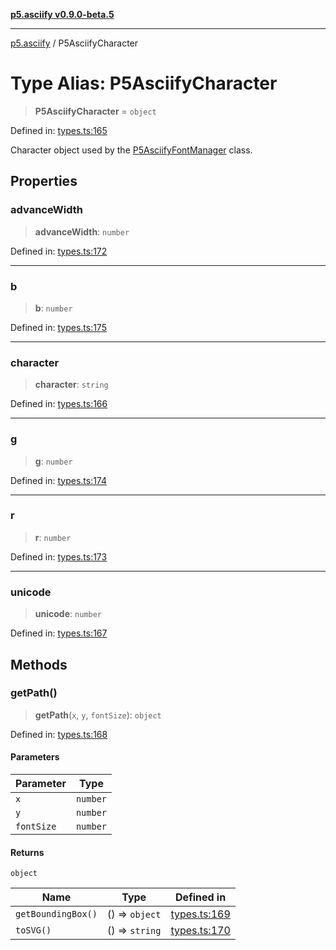 [**p5.asciify v0.9.0-beta.5**](../README.md)

***

[p5.asciify](../README.md) / P5AsciifyCharacter

# Type Alias: P5AsciifyCharacter

> **P5AsciifyCharacter** = `object`

Defined in: [types.ts:165](https://github.com/humanbydefinition/p5.asciify/blob/a4ed761105277b111d87aa2fc6aabd150321d66d/src/lib/types.ts#L165)

Character object used by the [P5AsciifyFontManager](../classes/P5AsciifyFontManager.md) class.

## Properties

### advanceWidth

> **advanceWidth**: `number`

Defined in: [types.ts:172](https://github.com/humanbydefinition/p5.asciify/blob/a4ed761105277b111d87aa2fc6aabd150321d66d/src/lib/types.ts#L172)

***

### b

> **b**: `number`

Defined in: [types.ts:175](https://github.com/humanbydefinition/p5.asciify/blob/a4ed761105277b111d87aa2fc6aabd150321d66d/src/lib/types.ts#L175)

***

### character

> **character**: `string`

Defined in: [types.ts:166](https://github.com/humanbydefinition/p5.asciify/blob/a4ed761105277b111d87aa2fc6aabd150321d66d/src/lib/types.ts#L166)

***

### g

> **g**: `number`

Defined in: [types.ts:174](https://github.com/humanbydefinition/p5.asciify/blob/a4ed761105277b111d87aa2fc6aabd150321d66d/src/lib/types.ts#L174)

***

### r

> **r**: `number`

Defined in: [types.ts:173](https://github.com/humanbydefinition/p5.asciify/blob/a4ed761105277b111d87aa2fc6aabd150321d66d/src/lib/types.ts#L173)

***

### unicode

> **unicode**: `number`

Defined in: [types.ts:167](https://github.com/humanbydefinition/p5.asciify/blob/a4ed761105277b111d87aa2fc6aabd150321d66d/src/lib/types.ts#L167)

## Methods

### getPath()

> **getPath**(`x`, `y`, `fontSize`): `object`

Defined in: [types.ts:168](https://github.com/humanbydefinition/p5.asciify/blob/a4ed761105277b111d87aa2fc6aabd150321d66d/src/lib/types.ts#L168)

#### Parameters

| Parameter | Type |
| ------ | ------ |
| `x` | `number` |
| `y` | `number` |
| `fontSize` | `number` |

#### Returns

`object`

| Name | Type | Defined in |
| ------ | ------ | ------ |
| `getBoundingBox()` | () => `object` | [types.ts:169](https://github.com/humanbydefinition/p5.asciify/blob/a4ed761105277b111d87aa2fc6aabd150321d66d/src/lib/types.ts#L169) |
| `toSVG()` | () => `string` | [types.ts:170](https://github.com/humanbydefinition/p5.asciify/blob/a4ed761105277b111d87aa2fc6aabd150321d66d/src/lib/types.ts#L170) |

